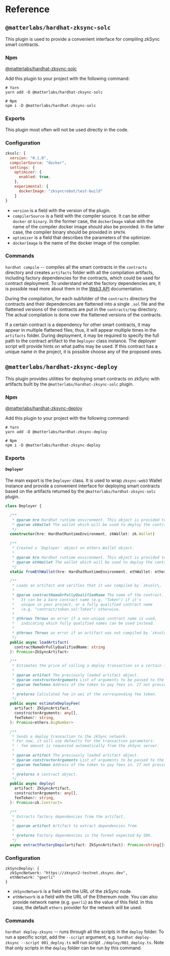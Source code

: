 # Reference

## `@matterlabs/hardhat-zksync-solc`

This plugin is used to provide a convenient interface for compiling zkSync smart contracts.

### Npm

[@matterlabs/hardhat-zksync-solc](https://www.npmjs.com/package/@matterlabs/hardhat-zksync-solc)

Add this plugin to your project with the following command:

```
# Yarn
yarn add -D @matterlabs/hardhat-zksync-solc

# Npm
npm i -D @matterlabs/hardhat-zksync-solc
```

### Exports

This plugin most often will not be used directly in the code.

### Configuration

```js
zksolc: {
  version: "0.1.0",
  compilerSource: "docker",
  settings: {
    optimizer: {
      enabled: true,
    },
    experimental: {
      dockerImage: "zksyncrobot/test-build"
    }
}
```

- `version` is a field with the version of the plugin.
- `compilerSource` is a field with the compiler source. It can be either `docker` or `binary`. In the former case, the `dockerImage` value with the name of the compiler docker image should also be provided. In the latter case, the compiler binary should be provided in `$PATH`.
- `optimizer` is a field that describes the parameters of the optimizer.
- `dockerImage` is the name of the docker image of the compiler.

### Commands

`hardhat compile` -- compiles all the smart contracts in the `contracts` directory and creates `artifacts` folder with all the compilation artifacts, including factory dependencies for the contracts, which could be used for contract deployment. To understand what the factory dependencies are, it is possible read more about them in the [Web3 API](../api.md) documentation.

During the compilation, for each subfolder of the `contracts` directory the contracts and their dependencies are flattened into a single `.sol` file and the flattened versions of the contracts are put in the `contracts/tmp` directory. The actual compilation is done over the flattened versions of the contracts.

If a certain contract is a dependency for other smart contracts, it may appear in multiple flattened files; thus, it will appear multiple times in the `artifacts` folder. During deployment, it may be required to specify the full path to the contract artifact to the `Deployer` class instance. The deployer script will provide hints on what paths may be used. If this contract has a unique name in the project, it is possible choose any of the proposed ones.

## `@matterlabs/hardhat-zksync-deploy`

This plugin provides utilities for deploying smart contracts on zkSync with artifacts built by the `@matterlabs/hardhat-zksync-solc` plugin.

### Npm

[@matterlabs/hardhat-zksync-deploy](https://www.npmjs.com/package/@matterlabs/hardhat-zksync-deploy)

Add this plugin to your project with the following command:

```
# Yarn
yarn add -D @matterlabs/hardhat-zksync-deploy

# Npm
npm i -D @matterlabs/hardhat-zksync-deploy
```

### Exports

#### `Deployer`

The main export is the `Deployer` class. It is used to wrap `zksync-web3` Wallet instance and provide a convenient interface for deploying smart contracts based on the artifacts returned by the `@matterlabs/hardhat-zksync-solc` plugin.

```typescript
class Deployer {

  /**
   * @param hre Hardhat runtime environment. This object is provided to scripts by hardhat itself.
   * @param zkWallet The wallet which will be used to deploy the contracts.
   */
  constructor(hre: HardhatRuntimeEnvironment, zkWallet: zk.Wallet)

  /**
   * Created a `Deployer` object on ethers.Wallet object.
   *
   * @param hre Hardhat runtime environment. This object is provided to scripts by hardhat itself.
   * @param ethWallet The wallet which will be used to deploy the contracts.
   */
  static fromEthWallet(hre: HardhatRuntimeEnvironment, ethWallet: ethers.Wallet)

  /**
   * Loads an artifact and verifies that it was compiled by `zksolc\.
   *
   * @param contractNameOrFullyQualifiedName The name of the contract.
   *   It can be a bare contract name (e.g. "Token") if it's
   *   unique in your project, or a fully qualified contract name
   *   (e.g. "contract/token.sol:Token") otherwise.
   *
   * @throws Throws an error if a non-unique contract name is used,
   *   indicating which fully qualified names can be used instead.
   *
   * @throws Throws an error if an artifact was not compiled by `zksolc`.
   */
  public async loadArtifact(
    contractNameOrFullyQualifiedName: string
  ): Promise<ZkSyncArtifact>

  /**
   * Estimates the price of calling a deploy transaction in a certain fee token.
   *
   * @param artifact The previously loaded artifact object.
   * @param constructorArguments List of arguments to be passed to the contract constructor.
   * @param feeToken Address of the token to pay fees in. If not provided, defaults to ETH.
   *
   * @returns Calculated fee in wei of the corresponding fee token.
   */
  public async estimateDeployFee(
    artifact: ZkSyncArtifact,
    constructorArguments: any[],
    feeToken?: string,
  ): Promise<ethers.BigNumber>

  /**
   * Sends a deploy transaction to the zkSync network.
   * For now, it will use defaults for the transaction parameters:
   * - fee amount is requested automatically from the zkSync server.
   *
   * @param artifact The previously loaded artifact object.
   * @param constructorArguments List of arguments to be passed to the contract constructor.
   * @param feeToken Address of the token to pay fees in. If not provided, defaults to ETH.
   *
   * @returns A contract object.
   */
  public async deploy(
    artifact: ZkSyncArtifact,
    constructorArguments: any[],
    feeToken?: string,
  ): Promise<zk.Contract>

  /**
   * Extracts factory dependencies from the artifact.
   *
   * @param artifact Artifact to extract dependencies from
   *
   * @returns Factory dependencies in the format expected by SDK.
   */
  async extractFactoryDeps(artifact: ZkSyncArtifact): Promise<string[]>
```

### Configuration

```
zkSyncDeploy: {
  zkSyncNetwork: "https://zksync2-testnet.zksync.dev",
  ethNetwork: "goerli"
}
```

- `zkSyncNetwork` is a field with the URL of the zkSync node.
- `ethNetwork` is a field with the URL of the Ethereum node. You can also provide network name (e.g. `goerli`) as the value of this field. In this case, the default `ethers` provider for the network will be used.

### Commands

`hardhat deploy-zksync` -- runs through all the scripts in the `deploy` folder. To run a specific script, add the `--script` argument, e.g. `hardhat deploy-zksync --script 001_deploy.ts` will run script `./deploy/001_deploy.ts`. Note that only scripts in the `deploy` folder can be run by this command.
